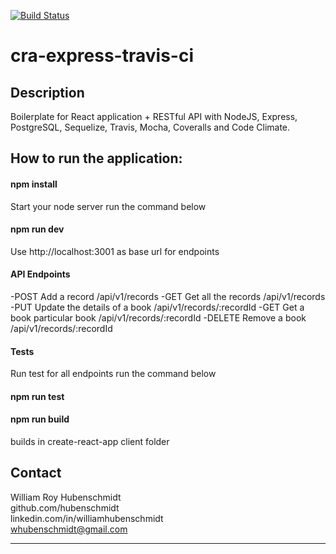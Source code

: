 [![Build Status](https://travis-ci.org/hubenschmidt/cra-express-travis-ci.svg?branch=master)](https://travis-ci.org/hubenschmidt/cra-express-travis-ci)

# cra-express-travis-ci

## Description
Boilerplate for React application + RESTful API with NodeJS, Express, PostgreSQL, Sequelize, Travis, Mocha, Coveralls and Code Climate.

## How to run the application:

#### npm install
Start your node server
run the command below

#### npm run dev
Use http://localhost:3001 as base url for endpoints

#### API Endpoints
-POST	Add a record	/api/v1/records
-GET	Get all the records	/api/v1/records
-PUT	Update the details of a book	/api/v1/records/:recordId
-GET	Get a book particular book	/api/v1/records/:recordId
-DELETE	Remove a book	/api/v1/records/:recordId

#### Tests
Run test for all endpoints
run the command below

#### npm run test

#### npm run build
builds in create-react-app client folder

## Contact
William Roy Hubenschmidt<br>
github.com/hubenschmidt<br>
linkedin.com/in/williamhubenschmidt<br>
whubenschmidt@gmail.com<br>
<hr>


